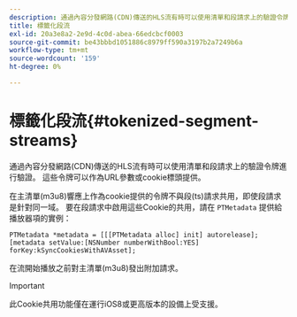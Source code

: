 ```yaml
---
description: 通過內容分發網路(CDN)傳送的HLS流有時可以使用清單和段請求上的驗證令牌進行驗證。 這些令牌可以作為URL參數或cookie標頭提供。
title: 標籤化段流
exl-id: 20a3e8a2-2e9d-4c0d-abea-66edcbcf0003
source-git-commit: be43bbbd1051886c8979ff590a3197b2a7249b6a
workflow-type: tm+mt
source-wordcount: '159'
ht-degree: 0%

---
```


# 標籤化段流{#tokenized-segment-streams}

通過內容分發網路(CDN)傳送的HLS流有時可以使用清單和段請求上的驗證令牌進行驗證。 這些令牌可以作為URL參數或cookie標頭提供。

在主清單(m3u8)響應上作為cookie提供的令牌不與段(ts)請求共用，即使段請求是針對同一域。 要在段請求中啟用這些Cookie的共用，請在 `PTMetadata` 提供給播放器項的實例： 

```
PTMetadata *metadata = [[[PTMetadata alloc] init] autorelease]; 
[metadata setValue:[NSNumber numberWithBool:YES] forKey:kSyncCookiesWithAVAsset]; 
```

在流開始播放之前對主清單(m3u8)發出附加請求。

>[!IMPORTANT]
>
>此Cookie共用功能僅在運行iOS8或更高版本的設備上受支援。
